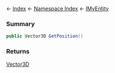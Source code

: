 ← [Index](Api-Index) ← [Namespace Index](Namespace-Index) ← [IMyEntity](VRage.Game.ModAPI.Ingame.IMyEntity)

### Summary

```csharp
public Vector3D GetPosition()
```

### Returns

[Vector3D](VRageMath.Vector3D)

